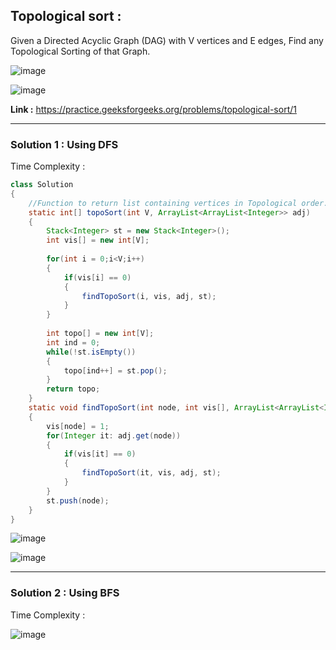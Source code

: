 ## Topological sort :
Given a Directed Acyclic Graph (DAG) with V vertices and E edges, Find any Topological Sorting of that Graph.

![image](https://user-images.githubusercontent.com/23376002/162121328-87af8297-4320-4c55-a78a-fd6291e75dd8.png)

![image](https://user-images.githubusercontent.com/23376002/162121426-784cb516-7c50-4c9d-8359-d550fa2f9a2f.png)


**Link :** https://practice.geeksforgeeks.org/problems/topological-sort/1


-----------------------------------------------------------------------------------------------------------------------------------------------


### Solution 1 : Using DFS

Time Complexity :


```java
class Solution
{
    //Function to return list containing vertices in Topological order. 
    static int[] topoSort(int V, ArrayList<ArrayList<Integer>> adj) 
    {
        Stack<Integer> st = new Stack<Integer>(); 
        int vis[] = new int[V]; 
        
        for(int i = 0;i<V;i++) 
        {
            if(vis[i] == 0) 
            {
                findTopoSort(i, vis, adj, st);
            }
        }
        
        int topo[] = new int[V];
        int ind = 0; 
        while(!st.isEmpty()) 
        {
            topo[ind++] = st.pop();
        }
        return topo; 
    }
    static void findTopoSort(int node, int vis[], ArrayList<ArrayList<Integer>> adj, Stack<Integer> st) 
    {
        vis[node] = 1; 
        for(Integer it: adj.get(node)) 
        {
            if(vis[it] == 0) 
            {
                findTopoSort(it, vis, adj, st); 
            } 
        }
        st.push(node); 
    }
}

```

![image](https://user-images.githubusercontent.com/23376002/164967808-75255467-4ea0-4607-95d6-1b5aab555f2e.png)

![image](https://user-images.githubusercontent.com/23376002/164967825-abbdfb49-ed63-44e5-a882-b1b6c243c03e.png)


-----------------------------------------------------------------------------------------------------------------------------------------------


### Solution 2 : Using BFS

Time Complexity :


![image](https://user-images.githubusercontent.com/23376002/164971332-4c94f924-3129-4a0e-baad-e2b33bd941ca.png)

